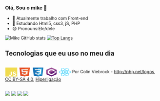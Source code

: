 ### Olá, Sou o mike 👋

- 🔭 Atualmente trabalho com Front-end
- 🌱 Estudando Html5, css3, jS, PHP
- 😄 Pronouns:Ele/dele

![Mike GitHub stats](https://github-readme-stats.vercel.app/api?username=meliod987&show_icons=true&theme=radical)
[![Top Langs](https://github-readme-stats.vercel.app/api/top-langs/?username=meliod987)](https://github.com/anuraghazra/github-readme-stats)

## Tecnologias que eu uso no meu dia

<div style="display: inline_block"><br>
  <img align="center" alt="mike-Js" height="30" width="40" src="https://raw.githubusercontent.com/devicons/devicon/master/icons/javascript/javascript-plain.svg">
  <img align="center" alt="mike-HTML" height="30" width="40" src="https://raw.githubusercontent.com/devicons/devicon/master/icons/html5/html5-original.svg">
  <img align="center" alt="mike-CSS" height="30" width="40" src="https://raw.githubusercontent.com/devicons/devicon/master/icons/css3/css3-original.svg">
  <img align="center" alt="mike-Csharp" height="30" width="40" src="https://raw.githubusercontent.com/devicons/devicon/master/icons/csharp/csharp-original.svg">
  <img align="center" alt="mike-React" height="30" width="40" src="https://raw.githubusercontent.com/devicons/devicon/master/icons/react/react-original.svg">
  Por Colin Viebrock - <a rel="nofollow" class="external free" href="http://php.net/logos">http://php.net/logos</a>, <a href="https://creativecommons.org/licenses/by-sa/4.0" title="Creative Commons Attribution-Share Alike 4.0">CC BY-SA 4.0</a>, <a href="https://commons.wikimedia.org/w/index.php?curid=9632398">Hiperligação</a>
</div>
  
  ##
  
 <div> 
  <a href="https://www.instagram.com/diario_de_01_dev/" target="_blank"><img src="https://img.shields.io/badge/-Instagram-%23E4405F?style=for-the-badge&logo=instagram&logoColor=white" target="_blank"></a>
 <a href="" target="_blank"><img src="https://img.shields.io/badge/Discord-7289DA?style=for-the-badge&logo=discord&logoColor=white" target="_blank"></a> 
  <a href = "hmikael215@gmail.com"><img src="https://img.shields.io/badge/-Gmail-%23333?style=for-the-badge&logo=gmail&logoColor=white" target="_blank"></a>
  <a href="https://www.linkedin.com/in/mikael-h-866349263/" target="_blank"><img src="https://img.shields.io/badge/-LinkedIn-%230077B5?style=for-the-badge&logo=linkedin&logoColor=white" target="_blank"></a> 
  
 </div>
